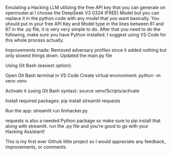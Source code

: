 Emulating a Hacking LLM utilizing the free API key that you can generate on openrouter.ai 
I choose the DeepSeek V3 0324 (FREE) Model but you can replace it in the python code with any model that you want basically. 
You should put in your free API Key and Model type in the lines between 61 and 67 in the .py file, it is very very simple to do. 
After that you need to do the following, make sure you have Python installed. I suggest using VS Code for this whole process actually. 

Improvements made: 
Removed adversary profiles since it added nothing but only slowed things down. Updated the main.py file 


Using Git Bash (easiest option):

Open Git Bash terminal in VS Code
Create virtual environment:
python -m venv venv

Activate it (using Git Bash syntax):
source venv/Scripts/activate

Install required packages:
pip install streamlit requests

Run the app:
streamlit run llmhacker.py

requests is also a needed Python package so make sure to pip install that along with streamlit. run the .py file and you're good to go with your Hacking Assistant! 

This is my first ever Github little project so I would appreciate any feedback, improvements, or comments. 
